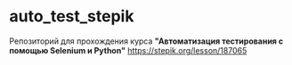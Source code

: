 # auto_test_stepik
Репозиторий для прохождения курса **"Автоматизация тестирования с помощью Selenium и Python"** https://stepik.org/lesson/187065
